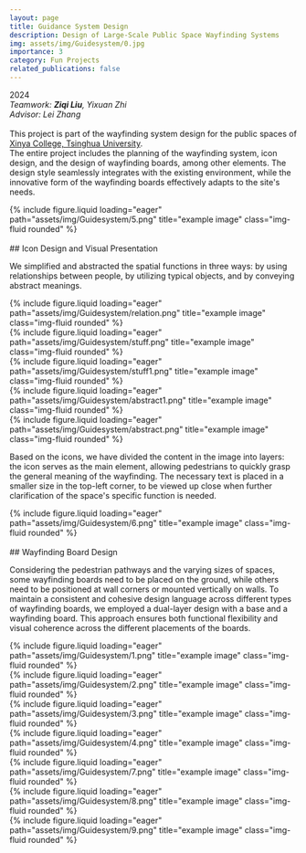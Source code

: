 ```yaml
---
layout: page
title: Guidance System Design
description: Design of Large-Scale Public Space Wayfinding Systems
img: assets/img/Guidesystem/0.jpg
importance: 3
category: Fun Projects
related_publications: false
---
```


2024  
*Teamwork: **Ziqi Liu**, Yixuan Zhi*  
*Advisor: Lei Zhang*  
<br>
This project is part of the wayfinding system design for the public spaces of [Xinya College, Tsinghua University](https://www.xyc.tsinghua.edu.cn/en/).  
The entire project includes the planning of the wayfinding system, icon design, and the design of wayfinding boards, among other elements. The design style seamlessly integrates with the existing environment, while the innovative form of the wayfinding boards effectively adapts to the site's needs.

<div class="row">
    <div class="col-sm mt-3 mt-md-0">
        {% include figure.liquid loading="eager" path="assets/img/Guidesystem/5.png" title="example image" class="img-fluid rounded" %}
    </div>
</div>

<br>
## Icon Design and Visual Presentation

We simplified and abstracted the spatial functions in three ways: by using relationships between people, by utilizing typical objects, and by conveying abstract meanings.

<div class="row">
    <div class="col-sm mt-3 mt-md-0">
        {% include figure.liquid loading="eager" path="assets/img/Guidesystem/relation.png" title="example image" class="img-fluid rounded" %}
    </div>
    <div class="col-sm mt-3 mt-md-0">
        {% include figure.liquid loading="eager" path="assets/img/Guidesystem/stuff.png" title="example image" class="img-fluid rounded" %}
    </div>
    <div class="col-sm mt-3 mt-md-0">
        {% include figure.liquid loading="eager" path="assets/img/Guidesystem/stuff1.png" title="example image" class="img-fluid rounded" %}
    </div>
    <div class="col-sm mt-3 mt-md-0">
        {% include figure.liquid loading="eager" path="assets/img/Guidesystem/abstract1.png" title="example image" class="img-fluid rounded" %}
    </div>
    <div class="col-sm mt-3 mt-md-0">
        {% include figure.liquid loading="eager" path="assets/img/Guidesystem/abstract.png" title="example image" class="img-fluid rounded" %}
    </div>
</div>

Based on the icons, we have divided the content in the image into layers: the icon serves as the main element, allowing pedestrians to quickly grasp the general meaning of the wayfinding. The necessary text is placed in a smaller size in the top-left corner, to be viewed up close when further clarification of the space's specific function is needed.

<div class="row">
    <div class="col-sm mt-3 mt-md-0">
        {% include figure.liquid loading="eager" path="assets/img/Guidesystem/6.png" title="example image" class="img-fluid rounded" %}
    </div>
</div>

<br>
## Wayfinding Board Design

Considering the pedestrian pathways and the varying sizes of spaces, some wayfinding boards need to be placed on the ground, while others need to be positioned at wall corners or mounted vertically on walls. To maintain a consistent and cohesive design language across different types of wayfinding boards, we employed a dual-layer design with a base and a wayfinding board. This approach ensures both functional flexibility and visual coherence across the different placements of the boards.

<div class="row">
    <div class="col-sm mt-3 mt-md-0">
        {% include figure.liquid loading="eager" path="assets/img/Guidesystem/1.png" title="example image" class="img-fluid rounded" %}
    </div>
    <div class="col-sm mt-3 mt-md-0">
        {% include figure.liquid loading="eager" path="assets/img/Guidesystem/2.png" title="example image" class="img-fluid rounded" %}
    </div>
    <div class="col-sm mt-3 mt-md-0">
        {% include figure.liquid loading="eager" path="assets/img/Guidesystem/3.png" title="example image" class="img-fluid rounded" %}
    </div>
    <div class="col-sm mt-3 mt-md-0">
        {% include figure.liquid loading="eager" path="assets/img/Guidesystem/4.png" title="example image" class="img-fluid rounded" %}
    </div>
</div>
<div class="row">
    <div class="col-sm mt-3 mt-md-0">
        {% include figure.liquid loading="eager" path="assets/img/Guidesystem/7.png" title="example image" class="img-fluid rounded" %}
    </div>
    <div class="col-sm mt-3 mt-md-0">
        {% include figure.liquid loading="eager" path="assets/img/Guidesystem/8.png" title="example image" class="img-fluid rounded" %}
    </div>
    <div class="col-sm mt-3 mt-md-0">
        {% include figure.liquid loading="eager" path="assets/img/Guidesystem/9.png" title="example image" class="img-fluid rounded" %}
    </div>
</div>

